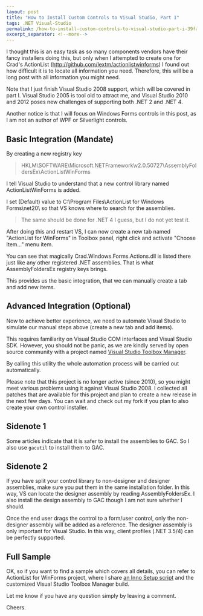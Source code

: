 ```yaml
---
layout: post
title: "How to Install Custom Controls to Visual Studio, Part I"
tags: .NET Visual-Studio
permalink: /how-to-install-custom-controls-to-visual-studio-part-i-39fa7733bb3
excerpt_separator: <!--more-->
---
```

I thought this is an easy task as so many components vendors have their fancy installers doing this, but only when I attempted to create one for Crad's ActionList (http://github.com/lextm/actionlistwinforms) I found out how difficult it is to locate all information you need. Therefore, this will be a long post with all information you might need.
<!--more-->

Note that I just finish Visual Studio 2008 support, which will be covered in part I. Visual Studio 2005 is tool old to attract me, and Visual Studio 2010 and 2012 poses new challenges of supporting both .NET 2 and .NET 4.

Another notice is that I will focus on Windows Forms controls in this post, as I am not an author of WPF or Silverlight controls.

## Basic Integration (Mandate)

By creating a new registry key

> HKLM\SOFTWARE\Microsoft\.NETFramework\v2.0.50727\AssemblyFoldersEx\ActionListWinForms

I tell Visual Studio to understand that a new control library named ActionListWinForms is added.

I set (Default) value to C:\Program Files\ActionList for Windows Forms\net20\ so that VS knows where to search for the assemblies.

> The same should be done for .NET 4 I guess, but I do not yet test it.

After doing this and restart VS, I can now create a new tab named "ActionList for WinForms" in Toolbox panel, right click and activate "Choose Item…" menu item.

You can see that magically Crad.Windows.Forms.Actions.dll is listed there just like any other registered .NET assemblies. That is what AssemblyFoldersEx registry keys brings.

This provides us the basic integration, that we can manually create a tab and add new items.

## Advanced Integration (Optional)

Now to achieve better experience, we need to automate Visual Studio to simulate our manual steps above (create a new tab and add items).

This requires familiarity on Visual Studio COM interfaces and Visual Studio SDK. However, you should not be panic, as we are kindly served by open source community with a project named [Visual Studio Toolbox Manager](http://vstudiotoolbox.codeplex.com/).

By calling this utility the whole automation process will be carried out automatically.

Please note that this project is no longer active (since 2010), so you might meet various problems using it against Visual Studio 2008. I collected all patches that are available for this project and plan to create a new release in the next few days. You can wait and check out my fork if you plan to also create your own control installer.

## Sidenote 1

Some articles indicate that it is safer to install the assemblies to GAC. So I also use `gacutil` to install them to GAC.

## Sidenote 2

If you have split your control library to non-designer and designer assemblies, make sure you put them in the same installation folder. In this way, VS can locate the designer assembly by reading AssemblyFoldersEx. I also install the design assembly to GAC though I am not sure whether I should.

Once the end user drags the control to a form/user control, only the non-designer assembly will be added as a reference. The designer assembly is only important for Visual Studio. In this way, client profiles (.NET 3.5/4) can be perfectly supported.

## Full Sample

OK, so if you want to find a sample which covers all details, you can refer to ActionList for WinForms project, where I share [an Inno Setup script](https://github.com/lextm/ActionListWinForms/tree/cc4a57b20148c19c3fdaef120e9e0aa6d87d288b) and the customized Visual Studio Toolbox Manager build.

Let me know if you have any question simply by leaving a comment.

Cheers.
